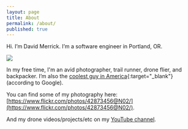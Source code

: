 ```yaml
---
layout: page
title: About
permalink: /about/
published: true
---
```


Hi. I’m David Merrick. I’m a software engineer in Portland, OR.

![]({{site.cdn_path}}/2017/08/23/crazy_party.jpg)

In my free time, I'm an avid photographer, trail runner, drone flier, and backpacker. 
I’m also the [coolest guy in America](https://www.google.com/webhp?hl=en&sa=X&ved=0ahUKEwjQ0vbi_N3PAhVkwFQKHd8aCsUQPAgD#hl=en&q=coolest+guy+in+america){:target="_blank"} (according to Google).

You can find some of my photography here: [https://www.flickr.com/photos/42873456@N02/](https://www.flickr.com/photos/42873456@N02/).

And my drone videos/projects/etc on my [YouTube channel](https://www.youtube.com/channel/UCkH0bhU7_RvRbe2uqyFjAcg).
